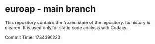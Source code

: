 # euroap - main branch

This repository contains the frozen state of the repository.
Its history is cleared. It is used only for static code
analysis with Codacy.

Commit Time: 1734396223